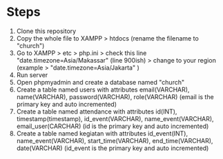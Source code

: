 # Steps

1. Clone this repository
2. Copy the whole file to XAMPP > htdocs (rename the filename to "church")
3. Go to XAMPP > etc > php.ini > check this line "date.timezone=Asia/Makassar" (line 900ish) > change to your region (example > "date.timezone=Asia/Jakarta" )
4. Run server
5. Open phpmyadmin and create a database named "church"
6. Create a table named users with attributes email(VARCHAR), name(VARCHAR), password(VARCHAR), role(VARCHAR) (email is the primary key and auto incremented)
7. Create a table named attendance with attributes	id(INT), timestamp(timestamp), id_event(VARCHAR), name_event(VARCHAR), email_user(CARCHAR) (id is the primary key and auto incremented)
8. Create a table named kegiatan with attributes id_event(INT), name_event(VARCHAR), start_time(VARCHAR), end_time(VARCHAR), date(VARCHAR) (id_event is the primary key and auto incremented)
